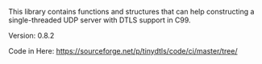 This library contains functions and structures that can help
constructing a single-threaded UDP server with DTLS support in
C99.

Version: 0.8.2

Code in Here: https://sourceforge.net/p/tinydtls/code/ci/master/tree/
